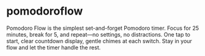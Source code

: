# pomodoroflow
Pomodoro Flow is the simplest set-and-forget Pomodoro timer. Focus for 25 minutes, break for 5, and repeat—no settings, no distractions. One tap to start, clear countdown display, gentle chimes at each switch. Stay in your flow and let the timer handle the rest.  
